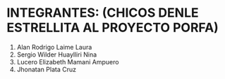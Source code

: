 # INTEGRANTES: (CHICOS DENLE ESTRELLITA AL PROYECTO PORFA)
1. Alan Rodrigo Laime Laura
2. Sergio Wilder Huaylliri Nina
3. Lucero Elizabeth Mamani Ampuero
4. Jhonatan Plata Cruz
